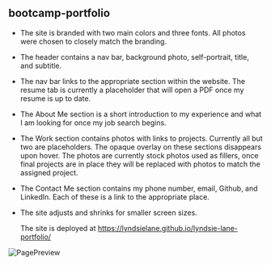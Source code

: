 ## bootcamp-portfolio

* The site is branded with two main colors and three fonts. All photos were chosen to closely match the branding.
* The header contains a nav bar, background photo, self-portrait, title, and subtitle.
* The nav bar links to the appropriate section within the website. The resume tab is currently a placeholder that will open a PDF once my resume is up to date.
* The About Me section is a short introduction to my experience and what I am looking for once my job search begins.
* The Work section contains photos with links to projects. Currently all but two are placeholders. The opaque overlay on these sections disappears upon hover. The photos are currently stock photos used as fillers, once final projects are in place they will be replaced with photos to match the assigned project.
* The Contact Me section contains my phone number, email, Github, and LinkedIn. Each of these is a link to the appropriate place.
* The site adjusts and shrinks for smaller screen sizes.

    The site is deployed at https://lyndsielane.github.io/lyndsie-lane-portfolio/

![PagePreview](https://github.com/lyndsielane/lyndsie-lane-portfolio/blob/main/assets/127.0.0.1_5500_index.html.png?raw=true)

